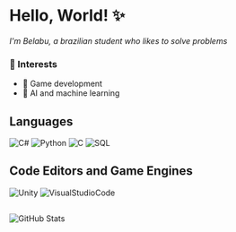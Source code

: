 # Hello, World! ✨

<i>I'm Belabu, a brazilian student who likes to solve problems</i>

### 🎲 Interests
- 📍 Game development
- 📍 AI and machine learning

## Languages
![C#](https://img.shields.io/badge/C%23-100000?style=for-the-badge&logo=c-sharp&logoColor=white)
![Python](https://img.shields.io/badge/Python-100000?style=for-the-badge&logo=python&logoColor=white)
![C](https://img.shields.io/badge/C-100000?style=for-the-badge&logo=c&logoColor=white)
![SQL](https://img.shields.io/badge/SQL-100000?style=for-the-badge&logo=mysql&logoColor=white)

## Code Editors and Game Engines
![Unity](https://img.shields.io/badge/Unity-100000?style=for-the-badge&logo=unity&logoColor=white)
![VisualStudioCode](https://img.shields.io/badge/Visual_Studio_Code-100000?style=for-the-badge&logo=VisualStudioCode&logoColor=white)

##
![GitHub Stats](https://github-readme-stats.vercel.app/api?username=isabelabu&theme=transparent&bg_color=100000&border_color=E94D5F&show_icons=true&icon_color=E94D5F&title_color=E94D5F&text_color=FFF)

